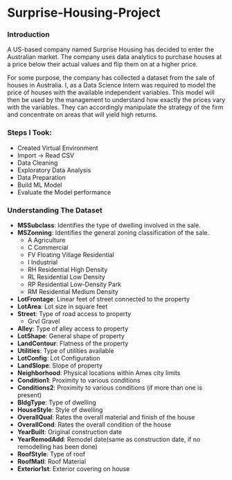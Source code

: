 # Surprise-Housing-Project

### Introduction

A US-based company named Surprise Housing has decided to enter the Australian market. The company uses data analytics to purchase houses at a price below their actual values and flip them on at a higher price.

For some purpose, the company has collected a dataset from the sale of houses in Australia. I, as a Data Science Intern was required to model the price of houses with the available independent variables. This model will then be used by the management to understand how exactly the prices vary with the variables. They can accordingly manipulate the strategy of the firm and concentrate on areas that will yield high returns.

### Steps I Took:

- Created Virtual Environment
- Import -> Read CSV
- Data Cleaning
- Exploratory Data Analysis
- Data Preparation
- Build ML Model
- Evaluate the Model performance

### Understanding The Dataset

- **MSSubclass**: Identifies the type of dwelling involved in the sale.
- **MSZonning**: Identifies the general zoning classification of the sale.
  - A Agriculture
  - C Commercial
  - FV Floating Village Residential
  - I Industrial
  - RH Residential High Density
  - RL Residential Low Density
  - RP Residential Low-Density Park
  - RM Residential Medium Density
- **LotFrontage**: Linear feet of street connected to the property
- **LotArea**: Lot size in square feet
- **Street**: Type of road access to property
  - Grvl Gravel
- **Alley**: Type of alley access to property
- **LotShape**: General shape of property
- **LandContour**: Flatness of the property
- **Utilities**: Type of utilities available
- **LotConfig**: Lot Configuration
- **LandSlope**: Slope of property
- **Neighborhood**: Physical locations within Ames city limits
- **Condition1**: Proximity to various conditions
- **Conditions2**: Proximity to various conditions (if more than one is present)
- **BldgType**: Type of dwelling
- **HouseStyle**: Style of dwelling
- **OverallQual**: Rates the overall material and finish of the house
- **OverallCond**: Rates the overall condition of the house
- **YearBuilt**: Original construction date
- **YearRemodAdd**: Remodel date(same as construction date, if no remodelling has been done)
- **RoofStyle**: Type of roof
- **RoofMatl**: Roof Material
- **Exterior1st**: Exterior covering on house
  
